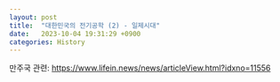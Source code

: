 ```yaml
---
layout: post
title:  "대한민국의 전기공학 (2) - 일제시대"
date:   2023-10-04 19:31:29 +0900
categories: History
---
```


만주국 관련:
https://www.lifein.news/news/articleView.html?idxno=11556